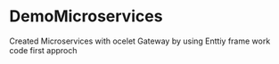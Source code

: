 # DemoMicroservices
Created Microservices with ocelet Gateway 
by using Enttiy frame work code first approch 
